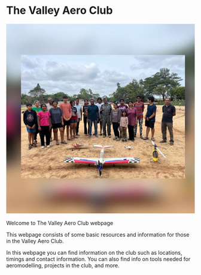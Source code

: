 # The Valley Aero Club
![image](https://github.com/Valleyaero/valleyaeroclub.github.io/blob/main/images/valleyaero.png)

Welcome to The Valley Aero Club webpage

This webpage consists of some basic resources and information for those in the Valley Aero Club. 

In this webpage you can find information on the club such as locations, timings and contact information. You can also find info on tools needed for aeromodelling, projects in the club, and more.
